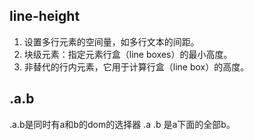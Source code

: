 ## line-height
1. 设置多行元素的空间量，如多行文本的间距。
2. 块级元素：指定元素行盒（line boxes）的最小高度。
3. 非替代的行内元素，它用于计算行盒（line box）的高度。
## .a.b
.a.b是同时有a和b的dom的选择器
.a .b 是a下面的全部b。
